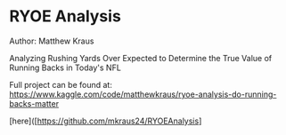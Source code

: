 # RYOE Analysis

Author: Matthew Kraus

Analyzing Rushing Yards Over Expected to Determine the True Value of Running Backs in Today's NFL

Full project can be found at: https://www.kaggle.com/code/matthewkraus/ryoe-analysis-do-running-backs-matter

[here]([https://github.com/mkraus24/RYOEAnalysis]
